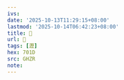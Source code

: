 ```yaml
---
ivs:
date: '2025-10-13T11:29:15+08:00'
lastmod: '2025-10-14T06:42:23+08:00'
title: 󰠭
url: 󰠭
tags: [瀝]
hex: 701D
src: GHZR
note:
---
```

